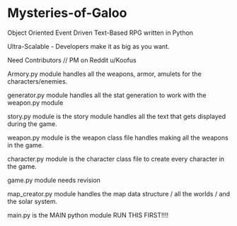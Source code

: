 # Mysteries-of-Galoo
Object Oriented Event Driven Text-Based RPG written in Python

Ultra-Scalable - Developers make it as big as you want.

Need Contributors // PM on Reddit u/Koofus

Armory.py module handles all the weapons, armor, amulets for the characters/enemies.

generator.py module handles all the stat generation to work with the weapon.py module

story.py module is the story module handles all the text that gets displayed during the game.

weapon.py module is the weapon class file handles making all the weapons in the game.

character.py module is the character class file to create every character in the game.

game.py module needs revision 

map_creator.py module handles the map data structure / all the worlds / and the solar system.

main.py is the MAIN python module RUN THIS FIRST!!!!
